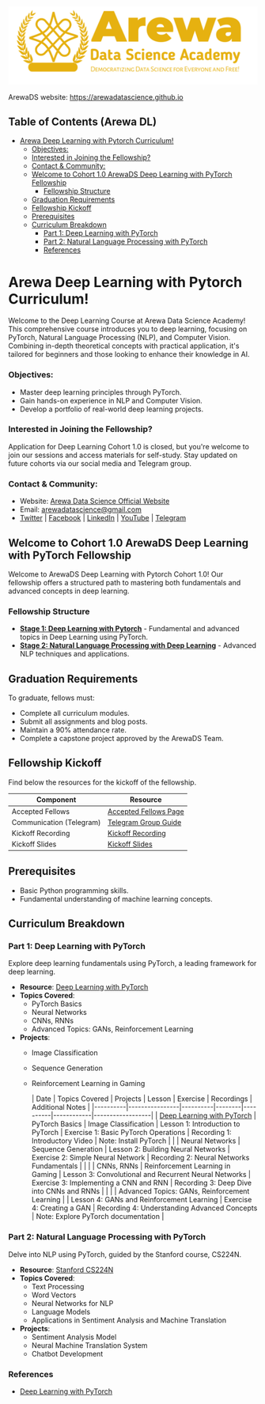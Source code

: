 <p align="center">
<img src="assets/arewadsimage.png">
</p>

ArewaDS website: https://arewadatascience.github.io

## Table of Contents (Arewa DL)
- [Arewa Deep Learning with Pytorch Curriculum!](#arewa-deep-learning-with-pytorch-curriculum)
    - [Objectives:](#objectives)
    - [Interested in Joining the Fellowship?](#interested-in-joining-the-fellowship)
    - [Contact \& Community:](#contact--community)
  - [Welcome to Cohort 1.0 ArewaDS Deep Learning with PyTorch Fellowship](#welcome-to-cohort-10-arewads-deep-learning-with-pytorch-fellowship)
    - [Fellowship Structure](#fellowship-structure)
  - [Graduation Requirements](#graduation-requirements)
  - [Fellowship Kickoff](#fellowship-kickoff)
  - [Prerequisites](#prerequisites)
  - [Curriculum Breakdown](#curriculum-breakdown)
    - [Part 1: Deep Learning with PyTorch](#part-1-deep-learning-with-pytorch)
    - [Part 2: Natural Language Processing with PyTorch](#part-2-natural-language-processing-with-pytorch)
    - [References](#references)

#  Arewa Deep Learning with Pytorch Curriculum!

Welcome to the Deep Learning Course at Arewa Data Science Academy! This comprehensive course introduces you to deep learning, focusing on PyTorch, Natural Language Processing (NLP), and Computer Vision. Combining in-depth theoretical concepts with practical application, it's tailored for beginners and those looking to enhance their knowledge in AI.

### Objectives:
- Master deep learning principles through PyTorch.
- Gain hands-on experience in NLP and Computer Vision.
- Develop a portfolio of real-world deep learning projects.

### Interested in Joining the Fellowship?
Application for Deep Learning Cohort 1.0 is closed, but you're welcome to join our sessions and access materials for self-study. Stay updated on future cohorts via our social media and Telegram group.

### Contact & Community:
- Website: [Arewa Data Science Official Website](https://arewadatascience.github.io)
- Email: [arewadatascience@gmail.com](mailto:arewadatascience@gmail.com)
- [Twitter](https://twitter.com/arewadatasc) | [Facebook](https://www.facebook.com/arewadatascience) | [LinkedIn](https://www.linkedin.com/company/arewadatascience) | [YouTube](https://www.youtube.com/@arewadatascienceacademy7195/videos) | [Telegram](https://t.me/+vGZvQdggp1A4NzNk)


## Welcome to Cohort 1.0 ArewaDS Deep Learning with PyTorch Fellowship
Welcome to ArewaDS Deep Learning with Pytorch Cohort 1.0! Our fellowship offers a structured path to mastering both fundamentals and advanced concepts in deep learning.

### Fellowship Structure
- **[Stage 1: Deep Learning with Pytorch](#part-1-deep-learning-with-pytorch)** - Fundamental and advanced topics in Deep Learning using PyTorch.
- **[Stage 2: Natural Language Processing with Deep Learning](#part-2-natural-language-processing-with-pytorch)** - Advanced NLP techniques and applications.

## Graduation Requirements
To graduate, fellows must:
- Complete all curriculum modules.
- Submit all assignments and blog posts.
- Maintain a 90% attendance rate.
- Complete a capstone project approved by the ArewaDS Team.

## Fellowship Kickoff
Find below the resources for the kickoff of the fellowship.

| Component                   | Resource                                                                                                                                                                                  |
| --------------------------- | ----------------------------------------------------------------------------------------------------------------------------------------------------------------------------------------- |
| Accepted Fellows            | [Accepted Fellows Page](https://arewadatascience.github.io/fellows-dl-1.html)                                                                                                            |                                                                          |
| Communication (Telegram)    | [Telegram Group Guide](https://github.com/arewadataScience/ArewaDS-Machine-Learning/blob/main/Stage-1-Getting-Started/telegram.md)                                                       |
| Kickoff Recording           | [Kickoff Recording](https://www.youtube.com/watch?v=yjXAuYE7kKc&list=PLf4vs1mkrux2OQyidTpH5zw2qxhX1ZPVI&index=1)                                                                                                                        |
| Kickoff Slides              | [Kickoff Slides](https://docs.google.com/presentation/d/1tHS8DK9MICM2MvbOzxpVm1lvSPn6-80L5r0maQNGTyg/edit?usp=sharing) |

## Prerequisites
- Basic Python programming skills.
- Fundamental understanding of machine learning concepts.

## Curriculum Breakdown

### Part 1: Deep Learning with PyTorch
Explore deep learning fundamentals using PyTorch, a leading framework for deep learning.

- **Resource**: [Deep Learning with PyTorch](https://github.com/mrdbourke/pytorch-deep-learning)
- **Topics Covered**:
  - PyTorch Basics
  - Neural Networks
  - CNNs, RNNs
  - Advanced Topics: GANs, Reinforcement Learning
- **Projects**:
  - Image Classification
  - Sequence Generation
  - Reinforcement Learning in Gaming


    | Date | Topics Covered | Projects | Lesson | Exercise | Recordings | Additional Notes |
|----------|----------------|----------|--------|----------|------------|------------------|
| [Deep Learning with PyTorch](https://github.com/mrdbourke/pytorch-deep-learning) | PyTorch Basics | Image Classification | Lesson 1: Introduction to PyTorch | Exercise 1: Basic PyTorch Operations | Recording 1: Introductory Video | Note: Install PyTorch |
|  | Neural Networks | Sequence Generation | Lesson 2: Building Neural Networks | Exercise 2: Simple Neural Network | Recording 2: Neural Networks Fundamentals |  |
|  | CNNs, RNNs | Reinforcement Learning in Gaming | Lesson 3: Convolutional and Recurrent Neural Networks | Exercise 3: Implementing a CNN and RNN | Recording 3: Deep Dive into CNNs and RNNs |  |
|  | Advanced Topics: GANs, Reinforcement Learning |  | Lesson 4: GANs and Reinforcement Learning | Exercise 4: Creating a GAN | Recording 4: Understanding Advanced Concepts | Note: Explore PyTorch documentation |


### Part 2: Natural Language Processing with PyTorch
Delve into NLP using PyTorch, guided by the Stanford course, CS224N.

- **Resource**: [Stanford CS224N](https://web.stanford.edu/class/cs224n/)
- **Topics Covered**:
  - Text Processing
  - Word Vectors
  - Neural Networks for NLP
  - Language Models
  - Applications in Sentiment Analysis and Machine Translation
- **Projects**:
  - Sentiment Analysis Model
  - Neural Machine Translation System
  - Chatbot Development

### References
- [Deep Learning with PyTorch](https://github.com/mrdbourke/pytorch-deep-learning)
